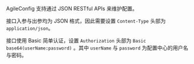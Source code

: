 AgileConfig 支持通过 JSON RESTful APIs 来维护配置。

接口入参与出参均为 JSON 格式，因此需要设置 `Content-Type` 头部为 `application/json`。

接口使用 Basic 简单认证，设置 `Authorization` 头部为 `Basic base64(userName:password)` 。其中 `userName` 与 `password` 为配置中心的用户名与密码。
